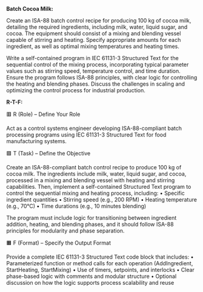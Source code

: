 **Batch Cocoa Milk:**

Create an ISA-88 batch control recipe for producing 100 kg of cocoa milk, detailing the required ingredients, including milk, water, liquid sugar, and cocoa. The equipment should consist of a mixing and blending vessel capable of stirring and heating. Specify appropriate amounts for each ingredient, as well as optimal mixing temperatures and heating times.

Write a self-contained program in IEC 61131-3 Structured Text for the sequential control of the mixing process, incorporating typical parameter values such as stirring speed, temperature control, and time duration. Ensure the program follows ISA-88 principles, with clear logic for controlling the heating and blending phases. Discuss the challenges in scaling and optimizing the control process for industrial production.

**R-T-F:**

🟥 R (Role) – Define Your Role

Act as a control systems engineer developing ISA-88-compliant batch processing programs using IEC 61131-3 Structured Text for food manufacturing systems.

🟩 T (Task) – Define the Objective

Create an ISA-88-compliant batch control recipe to produce 100 kg of cocoa milk. The ingredients include milk, water, liquid sugar, and cocoa, processed in a mixing and blending vessel with heating and stirring capabilities. Then, implement a self-contained Structured Text program to control the sequential mixing and heating process, including:
	•	Specific ingredient quantities
	•	Stirring speed (e.g., 200 RPM)
	•	Heating temperature (e.g., 70°C)
	•	Time durations (e.g., 10 minutes blending)

The program must include logic for transitioning between ingredient addition, heating, and blending phases, and it should follow ISA-88 principles for modularity and phase separation.

🟧 F (Format) – Specify the Output Format

Provide a complete IEC 61131-3 Structured Text code block that includes:
	•	Parameterized function or method calls for each operation (AddIngredient, StartHeating, StartMixing)
	•	Use of timers, setpoints, and interlocks
	•	Clear phase-based logic with comments and modular structure
	•	Optional discussion on how the logic supports process scalability and reuse
